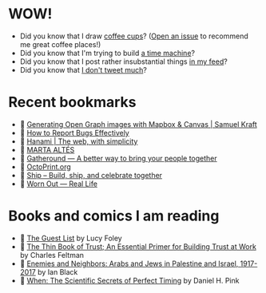 # WOW!

- Did you know that I draw [coffee cups](https://papercups.mamuso.net/)? ([Open an issue](https://github.com/mamuso/papercups/issues) to recommend me great coffee places!)
- Did you know that I'm trying to build [a time machine](https://github.com/mamuso/fluxcapacitor)?
- Did you know that I post rather insubstantial things [in my feed](https://feed.mamuso.net/)?
- Did you know that [I don't tweet much](https://twitter.com/mamuso)?

# Recent bookmarks

- 👀 [Generating Open Graph images with Mapbox & Canvas | Samuel Kraft](https://samuelkraft.com/blog/mapbox-static-image-api)
- 👀 [How to Report Bugs Effectively](https://www.chiark.greenend.org.uk/~sgtatham/bugs.html)
- 👀 [Hanami | The web, with simplicity](https://hanamirb.org/)
- 👀 [MARTA ALTÉS](https://marta-altes.com/)
- 👀 [Gatheround — A better way to bring your people together](https://gatheround.com/)
- 👀 [OctoPrint.org](https://octoprint.org/)
- 👀 [Ship – Build, ship, and celebrate together](https://www.shipapp.io/)
- 👀 [Worn Out — Real Life](https://reallifemag.com/worn-out/)


# Books and comics I am reading

- 📘 [The Guest List](https://www.goodreads.com/book/show/52656911) by Lucy Foley
- 📘 [The Thin Book of Trust; An Essential Primer for Building Trust at Work](https://www.goodreads.com/book/show/8245275) by Charles Feltman
- 📘 [Enemies and Neighbors: Arabs and Jews in Palestine and Israel, 1917-2017](https://www.goodreads.com/book/show/36523502) by Ian   Black
- 📘 [When: The Scientific Secrets of Perfect Timing](https://www.goodreads.com/book/show/35786699) by Daniel H. Pink

